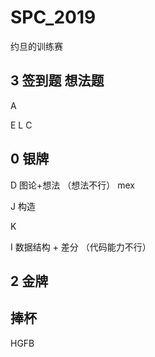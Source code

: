 # SPC_2019

约旦的训练赛 

## 3 签到题 想法题 

A 

E L C


## 0 银牌

D 图论+想法 （想法不行）  mex

J 构造

K 

I 数据结构 + 差分 （代码能力不行）




## 2 金牌


## 捧杯

HGFB